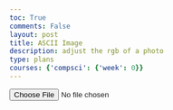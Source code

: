 ```yaml
---
toc: True
comments: False
layout: post
title: ASCII Image
description: adjust the rgb of a photo
type: plans
courses: {'compsci': {'week': 0}}
---
```


<html lang="en">
    <input type="file" id="imageInput" accept="image/*">
    <div id="ascii-container"></div>
    <script>
        document.getElementById('imageInput').addEventListener('change', handleImage);
        function handleImage(event) {
            const file = event.target.files[0];
            if (file) {
                const reader = new FileReader();
                reader.onload = function (e) {
                    const img = new Image();
                    img.src = e.target.result;
                    img.onload = function () {
                        const ascii = convertImageToASCII(img);
                        displayASCII(ascii);
                    };
                };
                reader.readAsDataURL(file);
            }
        }
        function convertImageToASCII(img) {
            const canvas = document.createElement('canvas');
            const ctx = canvas.getContext('2d');
            const width = 100; // Adjust the width as needed for your ASCII art
            const aspectRatio = img.width / img.height;
            const height = Math.floor(width / aspectRatio);
            canvas.width = width;
            canvas.height = height;
            ctx.drawImage(img, 0, 0, width, height);
            let ascii = '';
            for (let y = 0; y < height; y += 2) {
                for (let x = 0; x < width; x++) {
                    const pixel = ctx.getImageData(x, y, 1, 1).data;
                    const brightness = (pixel[0] + pixel[1] + pixel[2]) / 3;
                    const asciiChar = getAsciiChar(brightness);
                    ascii += asciiChar;
                }
                ascii += '\n';
            }
            return ascii;
        }
        function getAsciiChar(brightness) {
            const asciiChars = '@%#*+=-:. ';
            const charIndex = Math.floor((brightness / 255) * (asciiChars.length - 1));
            return asciiChars.charAt(charIndex);
        }
        function displayASCII(ascii) {
            const asciiContainer = document.getElementById('ascii-container');
            asciiContainer.textContent = ascii;
        }
    </script>
</html>
